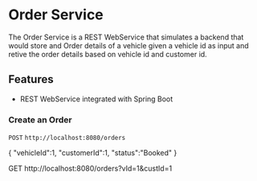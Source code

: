 # Order Service

The Order Service is a REST WebService that simulates a backend that
would store and Order details of a vehicle given a vehicle id as
input and retive the order details based on vehicle id and customer id.


## Features

- REST WebService integrated with Spring Boot


### Create an Order

`POST` `http://localhost:8080/orders`

{
    "vehicleId":1,
    "customerId":1,
     "status":"Booked"
}

GET http://localhost:8080/orders?vId=1&custId=1


